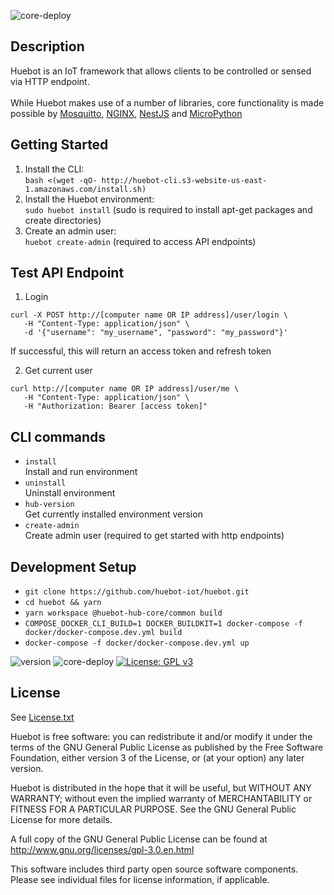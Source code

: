![core-deploy](https://github.com/huebot-iot/hub-core/actions/workflows/deploy.yml/badge.svg)

## Description
Huebot is an IoT framework that allows clients to be controlled or sensed via HTTP endpoint. 
<br><br>
While Huebot makes use of a number of libraries, core functionality is made possible by [Mosquitto](https://github.com/eclipse/mosquitto), [NGINX](https://github.com/nginx), [NestJS](https://github.com/nestjs/nest) and [MicroPython](https://github.com/micropython/micropython)

## Getting Started
1. Install the CLI:<br>
`bash <(wget -qO- http://huebot-cli.s3-website-us-east-1.amazonaws.com/install.sh)`
2. Install the Huebot environment:<br>
`sudo huebot install` (sudo is required to install apt-get packages and create directories)
3. Create an admin user:<br>
`huebot create-admin` (required to access API endpoints)

## Test API Endpoint
1. Login
```
curl -X POST http://[computer name OR IP address]/user/login \
   -H "Content-Type: application/json" \
   -d '{"username": "my_username", "password": "my_password"}'
```
If successful, this will return an access token and refresh token<br>

2. Get current user
```
curl http://[computer name OR IP address]/user/me \
   -H "Content-Type: application/json" \
   -H "Authorization: Bearer [access token]" 
```
## CLI commands
- `install`<br>
Install and run environment
- `uninstall`<br>
Uninstall environment
- `hub-version`<br>
Get currently installed environment version
- `create-admin`<br>
Create admin user (required to get started with http endpoints)

## Development Setup
- `git clone https://github.com/huebot-iot/huebot.git`
- `cd huebot && yarn`
- `yarn workspace @huebot-hub-core/common build`
- `COMPOSE_DOCKER_CLI_BUILD=1 DOCKER_BUILDKIT=1 docker-compose -f docker/docker-compose.dev.yml build`
- `docker-compose -f docker/docker-compose.dev.yml up `

![version](https://img.shields.io/github/package-json/v/huebot-iot/hub-runner)
![core-deploy](https://github.com/huebot-iot/hub-core/actions/workflows/deploy.yml/badge.svg)
[![License: GPL v3](https://img.shields.io/badge/License-GPLv3-blue.svg)](https://www.gnu.org/licenses/gpl-3.0)

## License
See [License.txt](https://github.com/huebot-iot/hub-core/blob/main/LICENSE.txt)

Huebot is free software: you can redistribute it and/or modify it under the terms of the GNU General Public License as published by the Free Software Foundation, either version 3 of the License, or (at your option) any later version.

Huebot is distributed in the hope that it will be useful, but WITHOUT ANY WARRANTY; without even the implied warranty of MERCHANTABILITY or FITNESS FOR A PARTICULAR PURPOSE. See the GNU General Public License for more details.

A full copy of the GNU General Public License can be found at http://www.gnu.org/licenses/gpl-3.0.en.html

This software includes third party open source software components. Please see individual files for license information, if applicable.
